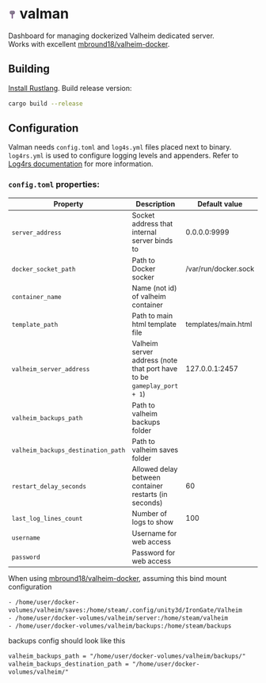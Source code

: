 # ![valman logo](static/img/favicon/hammer-16.png) valman
Dashboard for managing dockerized Valheim dedicated server.  
Works with excellent [mbround18/valheim-docker](https://github.com/mbround18/valheim-docker).
## Building
[Install Rustlang](https://www.rust-lang.org/tools/install).
Build release version:
```bash
cargo build --release
```
## Configuration
Valman needs `config.toml` and `log4s.yml` files placed next to binary. `log4rs.yml` is used to configure logging levels and appenders. Refer to [Log4rs documentation](https://docs.rs/log4rs/latest/log4rs/) for more information.

### `config.toml` properties:
| Property | Description | Default value |
|---|---|---|
| `server_address` | Socket address that internal server binds to | 0.0.0.0:9999 |
| `docker_socket_path` | Path to Docker socker | /var/run/docker.sock |
| `container_name` | Name (not id) of valheim container |  |
| `template_path` | Path to main html template file | templates/main.html |
| `valheim_server_address` | Valheim server address (note that port have to be `gameplay_port + 1`) | 127.0.0.1:2457 |
| `valheim_backups_path` | Path to valheim backups folder |  |
| `valheim_backups_destination_path` | Path to valheim saves folder |  |
| `restart_delay_seconds` | Allowed delay between container restarts (in seconds) | 60 |
| `last_log_lines_count` | Number of logs to show | 100 |
| `username` | Username for web access |  |
| `password` | Password for web access |  |


When using [mbround18/valheim-docker](https://github.com/mbround18/valheim-docker), assuming this bind mount configuration
```
- /home/user/docker-volumes/valheim/saves:/home/steam/.config/unity3d/IronGate/Valheim
- /home/user/docker-volumes/valheim/server:/home/steam/valheim
- /home/user/docker-volumes/valheim/backups:/home/steam/backups
```
backups config should look like this
```
valheim_backups_path = "/home/user/docker-volumes/valheim/backups/"
valheim_backups_destination_path = "/home/user/docker-volumes/valheim/"
```